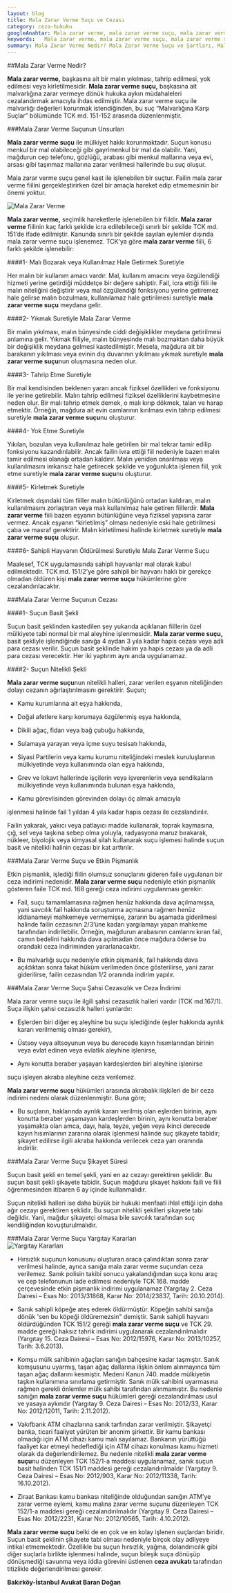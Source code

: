 ```yaml
---
layout: blog
title: Mala Zarar Verme Suçu ve Cezası
category: ceza-hukuku
googleAnahtar: Mala zarar verme, mala zarar verme suçu, mala zarar verme suçunun cezası, şikayet süresi, ceza avukatı, avukat, ağır ceza avukatı, bakırköy avukat, istanbul
keywords:   Mala zarar verme, mala zarar verme suçu, mala zarar verme suçunun cezası, mala zarar verme suçu şikayet süresi, ceza avukatı, avukat, ağır ceza avukatı, bakırköy avukat, istanbul avukat,
summary: Mala Zarar Verme Nedir? Mala Zarar Verme Suçu ve Şartları, Mala Zarar Verme Suçu ve Etkin Pişmanlık, Mala Zarar Verme Suçu ve Ceza İndirimi, Mala Zarar Verme Suçu Şikayet Süresi, Mala Zarar Verme Suçu Yargıtay Kararları
---
```




##Mala Zarar Verme Nedir?

**Mala zarar verme,** başkasına ait bir malın yıkılması, tahrip edilmesi, yok edilmesi veya kirletilmesidir. **Mala zarar verme suçu,** başkasına ait malvarlığına zarar vermeye dönük hukuka aykırı müdahaleleri cezalandırmak amacıyla ihdas edilmiştir. Mala zarar verme suçu ile malvarlığı değerleri korunmak istendiğinden, bu suç  “Malvarlığına Karşı Suçlar” bölümünde TCK md. 151-152 arasında düzenlenmiştir.

###Mala Zarar Verme Suçunun Unsurları

**Mala zarar verme suçu** ile mülkiyet hakkı korunmaktadır. Suçun konusu menkul bir mal olabileceği gibi gayrimenkul bir mal da olabilir. Yani, mağdurun cep telefonu, gözlüğü, arabası gibi menkul mallarına veya evi, arsası gibi taşınmaz mallarına zarar verilmesi hallerinde bu suç oluşur.

Mala zarar verme suçu genel kast ile işlenebilen bir suçtur. Failin mala zarar verme fiilini gerçekleştirirken özel bir amaçla hareket edip etmemesinin bir önemi yoktur.

![Mala Zarar Verme](https://camo.githubusercontent.com/16ed7fc823d910be51db03deaf7accccb6995bac/687474703a2f2f692e68697a6c69726573696d2e636f6d2f6e32375771302e6a7067 "Mala Zarar Verme Suçu")

**Mala zarar verme,** seçimlik hareketlerle işlenebilen bir fiildir. **Mala zarar verme** fiilinin kaç farklı şekilde icra edilebileceği sınırlı bir şekilde TCK md. 151’de ifade edilmiştir. Kanunda sınırlı bir şekilde sayılan eylemler dışında mala zarar verme suçu işlenemez. TCK’ya göre **mala zarar verme** fiili, 6 farklı şekilde işlenebilir:


####1- Malı Bozarak veya Kullanılmaz Hale Getirmek Suretiyle

Her malın bir kullanım amacı vardır. Mal, kullanım amacını veya özgülendiği hizmeti yerine getirdiği müddetçe bir değere sahiptir. Fail, icra ettiği fiili ile malın niteliğini değiştirir veya mal özgülendiği fonksiyonu yerine getiremez hale gelirse malın bozulması, kullanılamaz hale getirilmesi suretiyle **mala zarar verme suçu** meydana gelir. 

####2-  Yıkmak Suretiyle Mala Zarar Verme

Bir malın yıkılması, malın bünyesinde ciddi değişiklikler meydana getirilmesi anlamına gelir. Yıkmak fiiliyle, malın bünyesinde malı bozmaktan daha büyük bir değişiklik meydana gelmesi kastedilmiştir. Mesela, mağdura ait bir barakanın yıkılması veya evinin dış duvarının yıkılması yıkmak suretiyle **mala zarar verme suçu**nun oluşmasına neden olur.

####3-  Tahrip Etme Suretiyle 

Bir mal kendisinden beklenen yararı ancak fiziksel özellikleri ve fonksiyonu ile yerine getirebilir. Malın tahrip edilmesi fiziksel özelliklerini kaybetmesine neden olur. Bir malı tahrip etmek demek, o malı kırıp dökmek, talan ve harap etmektir. Örneğin, mağdura ait evin camlarının kırılması evin tahrip edilmesi suretiyle **mala zarar verme suçu**nu oluşturur.

####4- Yok Etme Suretiyle 

Yıkılan, bozulan veya kullanılmaz hale getirilen bir mal tekrar tamir edilip fonksiyonu kazandırılabilir. Ancak failin ivra ettiği fiil nedeniyle bazen malın tamir edilmesi olanağı ortadan kaldırır. Malın yeniden onarılması veya kullanılmasını imkansız hale getirecek şekilde ve yoğunlukta işlenen fiil, yok etme suretiyle **mala zarar verme suçu**nu oluşturur.

####5- Kirletmek Suretiyle 

Kirletmek dışındaki tüm fiiller malın bütünlüğünü ortadan kaldıran, malın kullanılmasını zorlaştıran veya malı kullanılmaz hale getiren fiillerdir. **Mala zarar verme** fiili bazen eşyanın bütünlüğüne veya fiziksel yapısına zarar vermez. Ancak eşyanın “kirletilmiş” olması nedeniyle eski hale getirilmesi çaba ve masraf gerektirir. Malın kirletilmesi halinde kirletmek suretiyle **mala zarar verme suçu** oluşur.

####6- Sahipli Hayvanın Öldürülmesi Suretiyle Mala Zarar Verme Suçu

Maalesef, TCK uygulamasında sahipli hayvanlar mal olarak kabul edilmektedir. TCK md. 151/2’ye göre sahipli bir hayvanı haklı bir gerekçe olmadan öldüren kişi **mala zarar verme suçu** hükümlerine göre cezalandırılacaktır.


###Mala Zarar Verme Suçunun Cezası

####1- Suçun Basit Şekli

Suçun basit şeklinden kastedilen şey yukarıda açıklanan fiillerin özel mülkiyete tabi normal bir mal aleyhine işlenmesidir. **Mala zarar verme suçu,** basit şekliyle işlendiğinde sanığa 4 aydan 3 yıla kadar hapis cezası veya adli para cezası verilir. Suçun basit şeklinde hakim ya hapis cezası  ya da adli para cezası verecektir. Her iki yaptırım aynı anda uygulanamaz.

####2- Suçun Nitelikli Şekli

**Mala zarar verme suçu**nun nitelikli halleri, zarar verilen eşyanın niteliğinden dolayı cezanın ağırlaştırılmasını gerektirir. Suçun;

-	Kamu kurumlarına ait eşya hakkında, 

-	Doğal afetlere karşı korumaya özgülenmiş eşya hakkında, 

- Dikili ağaç, fidan veya bağ çubuğu hakkında,

-	Sulamaya yarayan veya içme suyu tesisatı hakkında,

-	Siyasi Partilerin veya kamu kurumu niteliğindeki meslek kuruluşlarının mülkiyetinde veya kullanımında olan eşya hakkında,

-	Grev ve lokavt hallerinde işçilerin veya işverenlerin veya sendikaların mülkiyetinde veya kullanımında bulunan eşya hakkında,

-	Kamu görevlisinden görevinden dolayı öç almak amacıyla  

işlenmesi halinde fail 1 yıldan 4 yıla kadar hapis cezası ile cezalandırılır.

Failin yakarak, yakıcı veya patlayıcı madde kullanarak, toprak kaymasına, çığ, sel veya taşkına sebep olma yoluyla, radyasyona maruz bırakarak, nükleer, biyolojik veya kimyasal silah kullanarak suçu işlemesi halinde suçun basit ve nitelikli halinin cezası bir kat arttırılır.

###Mala Zarar Verme Suçu ve Etkin Pişmanlık

Etkin pişmanlık, işlediği fiilin olumsuz sonuçlarını gideren faile uygulanan bir ceza indirimi nedenidir. **Mala zarar verme suçu** nedeniyle etkin pişmanlık gösteren faile TCK md. 168 gereği ceza indirimi uygulanması gerekir:

* Fail, suçu tamamlamasına rağmen henüz hakkında dava açılmamışsa, yani savcılık fail hakkında soruşturma açmasına rağmen henüz iddianameyi mahkemeye vermemişse, zararın bu aşamada giderilmesi halinde failin cezasının 2/3’üne kadarı yargılamayı yapan mahkeme tarafından indirilebilir. Örneğin, mağdurun arabasının camlarını kıran fail, camın bedelini hakkında dava açılmadan önce mağdura öderse bu orandaki ceza indiriminden yararlanacaktır.

* Bu malvarlığı suçu nedeniyle etkin pişmanlık, fail hakkında dava açıldıktan sonra fakat hüküm verilmeden önce gösterilirse, yani zarar giderilirse, failin cezasından 1/2 oranında indirim yapılır.

###Mala Zarar Verme Suçu Şahsi Cezasızlık ve Ceza İndirimi 


Mala zarar verme suçu ile ilgili şahsi cezasızlık halleri vardır (TCK md.167/1). Suça ilişkin şahsi cezasızlık halleri şunlardır:

* Eşlerden biri diğer eş aleyhine bu suçu işlediğinde (eşler hakkında ayrılık kararı verilmemiş olması gerekir),

* Üstsoy veya altsoyunun veya bu derecede kayın hısımlarından birinin veya evlat edinen veya evlatlık aleyhine işlenirse,

* Aynı konutta beraber yaşayan kardeşlerden biri aleyhine işlenirse

suçu işleyen akraba aleyhine ceza verilemez.

**Mala zarar verme suçu** hükümleri arasında akrabalık ilişkileri de bir ceza indirimi nedeni olarak düzenlenmiştir. Buna göre;

  * Bu suçların, haklarında ayrılık kararı verilmiş olan eşlerden birinin, aynı konutta beraber yaşamayan kardeşlerden birinin, aynı konutta beraber yaşamakta olan amca, dayı, hala, teyze, yeğen veya ikinci derecede kayın hısımlarının zararına olarak işlenmesi halinde suç şikayete tabidir; şikayet edilirse ilgili akraba hakkında verilecek ceza yarı oranında indirilir.


###Mala Zarar Verme Suçu Şikayet Süresi

Suçun basit şekli en temel şekli, yani en az cezayı gerektiren şeklidir. Bu suçun basit şekli şikayete tabidir. Suçun mağduru şikayet hakkını faili ve fiili öğrenmesinden itibaren 6 ay içinde kullanmalıdır.

Suçun nitelikli halleri ise daha büyük bir hukuki menfaati ihlal ettiği için daha ağır cezayı gerektiren şeklidir. Bu suçun nitelikli şekilleri  şikayete tabi değildir. Yani, mağdur şikayetçi olmasa bile savcılık tarafından suç kendiliğinden kovuşturulmalıdır.

###Mala Zarar Verme Suçu Yargıtay Kararları       
![Yargıtay Kararları](https://camo.githubusercontent.com/2be050aa667abd3bc8a34e3fc9904851c84d4105/687474703a2f2f692e68697a6c69726573696d2e636f6d2f5a5672796e612e6a7067 "Mala Zarar Verme Suçu Yargıtay Kararları")


* Hırsızlık suçunun konusunu oluşturan araca çalındıktan sonra zarar verilmesi halinde, ayrıca sanığa mala zarar verme suçundan ceza verilemez. Sanık polisin takibi sonucu yakalandığından suça konu araç ve cep telefonunun iade edilmesi nedeniyle TCK 168. madde çerçevesinde etkin pişmanlık indirimi uygulanamaz (Yargıtay 2. Ceza Dairesi – Esas No: 2013/31868, Karar No: 2014/23837, Tarih: 20.10.2014).

* Sanık sahipli köpeğe ateş ederek öldürmüştür. Köpeğin sahibi sanığa dönük 'sen bu köpeği öldüremezsin" demiştir. Sanık sahipli hayvanı öldürdüğünden TCK 151/2 gereği **mala zarar verme suçu** ve TCK 29. madde gereği haksız tahrik indirimi uygulanarak cezalandırılmalıdır (Yargıtay 15. Ceza Dairesi – Esas No: 2012/15976, Karar No: 2013/10257, Tarih: 3.6.2013).

* Komşu mülk sahibinin ağaçları sanığın bahçesine kadar taşmıştır. Sanık komşusunu uyarmış, taşan ağaç dallarına ilişkin önlem alınmayınca tüm taşan ağaç dallarını kesmiştir. Medeni Kanun 740. madde mülkiyetin taşkın kullanımına sınırlama getirmiştir. Sanık mülk sahibini uyarmasına rağmen gerekli önlemler mülk sahibi tarafından alınmamıştır. Bu nedenle sanığın **mala zarar verme suçu** hükümleri gereği cezalandırılması usul ve yasaya aykırıdır (Yargıtay 9. Ceza Dairesi – Esas No: 2012/33, Karar No: 2012/12011, Tarih: 2.11.2012).

* Vakıfbank ATM cihazlarına sanık tarfından zarar verilmiştir. Şikayetçi banka, ticari faaliyet yürüten bir anonim şirkettir. Bir kamu bankası olmadığı için ATM cihazı kamu malı sayılamaz. Bankanın yürüttüğü faaliyet kar etmeyi hedeflediği için ATM cihazı konulması kamu hizmeti olarak da değerlendirilemez. Bu nedenle nitelikli **mala zarar verme suçu**nu düzenleyen TCK 152/1-a maddesi uygulanamaz, sanık suçun basit halinden TCK 151/1 maddesi gereği cezalandırılmaldır (Yargıtay 9. Ceza Dairesi – Esas No: 2012/903, Karar No: 2012/11338, Tarih: 16.10.2012).

* Ziraat Bankası kamu bankası niteliğinde olduğundan sanığın ATM'ye zarar verme eylemi, kamu malına zarar verme suçunu düzenleyen TCK 152/1-a maddesi gereği cezalandırılmalıdır (Yargıtay 9. Ceza Dairesi – Esas No: 2012/2231, Karar No: 2012/10565, Tarih: 4.10.2012).


**Mala zarar verme suçu** belki de en çok ve en kolay işlenen suçlardan biridir. Suçun basit şeklinin şikayete tabi olması nedeniyle birçok olay adliyeye intikal etmemektedir. Özellikle bu suçun hırsızlık, yağma, dolandırıcılık gibi diğer suçlarla birlikte işlenmesi halinde, suçun bileşik suça dönüşüp dönüşmediği savunma veya iddia görevini üstlenen **ceza avukatı** tarafından titizlikle değerlendirilmesi gerekir.


**Bakırköy-İstanbul Avukat Baran Doğan**


















